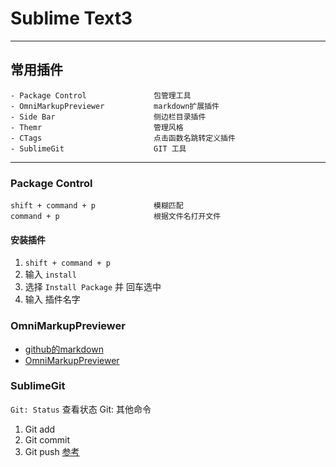 # Sublime Text3

---

## 常用插件
	- Package Control 				包管理工具
	- OmniMarkupPreviewer 			markdown扩展插件
	- Side Bar						侧边栏目录插件
	- Themr							管理风格
	- CTags							点击函数名跳转定义插件
	- SublimeGit					GIT 工具


---

### Package Control
	shift + command + p 			模糊匹配
	command + p 					根据文件名打开文件

#### 安装插件
1. `shift + command + p`
2. 输入 `install`
3. 选择 `Install Package` 并 回车选中
4. 输入 插件名字


### OmniMarkupPreviewer
- [github的markdown](https://github.com/guodongxiaren/README#%E5%9B%BE%E7%89%87%E9%93%BE%E6%8E%A5)
- [OmniMarkupPreviewer](http://macplay.leanote.com/post/%E8%BF%91%E4%B9%8E%E5%AE%8C%E7%BE%8E%E7%9A%84-Markdown-%E5%86%99%E4%BD%9C%E4%BD%93%E9%AA%8C-Sublime-Text-3-OmniMarkupPreviewer)

### SublimeGit
`Git: Status` 查看状态
Git: 其他命令
1. Git add
2. Git commit
3. Git push
[参考](https://sublimegit.readthedocs.io/en/latest/tutorial.html#adding-content)
